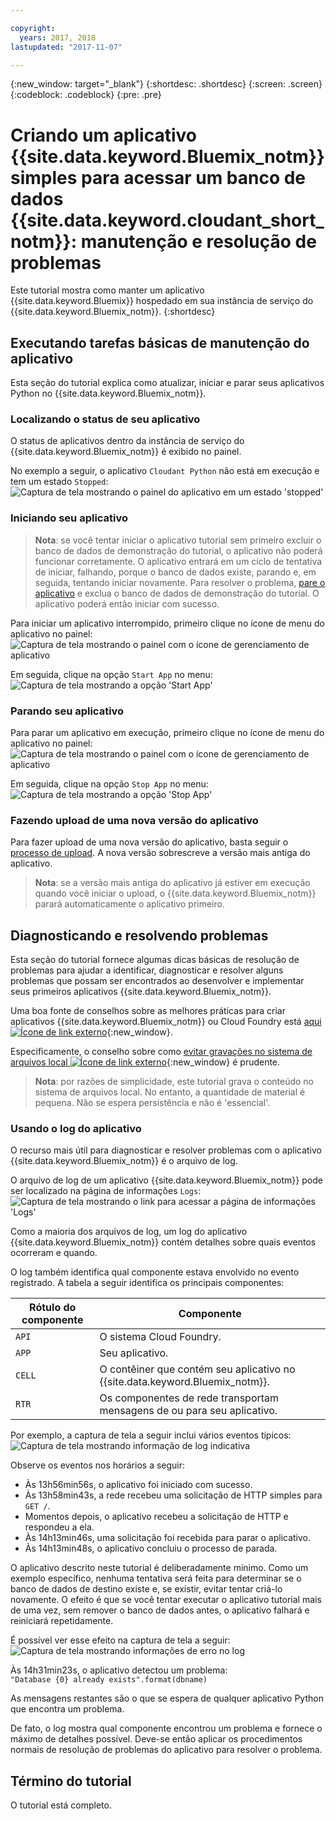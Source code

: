 ```yaml
---

copyright:
  years: 2017, 2018
lastupdated: "2017-11-07"

---
```


{:new_window: target="_blank"}
{:shortdesc: .shortdesc}
{:screen: .screen}
{:codeblock: .codeblock}
{:pre: .pre}

<!-- Acrolinx: 2017-01-11 -->

# Criando um aplicativo {{site.data.keyword.Bluemix_notm}} simples para acessar um banco de dados {{site.data.keyword.cloudant_short_notm}}: manutenção e resolução de problemas

Este tutorial mostra como manter um
aplicativo {{site.data.keyword.Bluemix}}
hospedado em sua instância de serviço do {{site.data.keyword.Bluemix_notm}}.
{:shortdesc}

<div id="maintenance"></div>

## Executando tarefas básicas de manutenção do aplicativo

Esta seção do tutorial explica como atualizar,
iniciar
e parar
seus aplicativos Python no {{site.data.keyword.Bluemix_notm}}.

### Localizando o status de seu aplicativo

O status de aplicativos dentro da
instância de serviço do {{site.data.keyword.Bluemix_notm}} é exibido no painel.

No exemplo a seguir,
o aplicativo `Cloudant Python` não está em execução
e tem um estado `Stopped`:<br/>
![Captura de tela mostrando o painel do aplicativo em um estado 'stopped'](images/img0037.png)

### Iniciando seu aplicativo

>   **Nota**: se você tentar iniciar o aplicativo tutorial
    sem primeiro excluir o banco de dados de demonstração do tutorial,
o aplicativo não poderá funcionar corretamente.
    O aplicativo entrará em um ciclo de tentativa de iniciar,
falhando, porque o banco de dados existe,
parando e,
em seguida, tentando iniciar novamente.
    Para resolver o problema,
[pare o aplicativo](#stopping-your-application)
e exclua o banco de dados de demonstração do tutorial.
    O aplicativo poderá então iniciar com sucesso.

Para iniciar um aplicativo interrompido,
primeiro clique no ícone de menu do aplicativo no painel:<br/>
![Captura de tela mostrando o painel com o ícone de gerenciamento de aplicativo](images/img0038.png)

Em seguida,
clique na opção `Start App` no menu:<br/>
![Captura de tela mostrando a opção 'Start App'](images/img0039.png)

### Parando seu aplicativo

Para parar um aplicativo em execução,
primeiro clique no ícone de menu do aplicativo no painel:<br/>
![Captura de tela mostrando o painel com o ícone de gerenciamento de aplicativo](images/img0040.png)

Em seguida,
clique na opção `Stop App` no menu:<br/>
![Captura de tela mostrando a opção 'Stop App'](images/img0041.png)

<div id="troubleshooting"></div>

### Fazendo upload de uma nova versão do aplicativo

Para fazer upload de uma nova versão do aplicativo,
basta seguir o [processo de upload](create_bmxapp_upload.html).
A nova versão sobrescreve a versão mais antiga do aplicativo.

>   **Nota**: se a versão mais antiga do aplicativo já estiver em execução quando você iniciar o upload,
    o {{site.data.keyword.Bluemix_notm}} parará automaticamente o aplicativo primeiro.

## Diagnosticando e resolvendo problemas

Esta seção do tutorial fornece algumas dicas básicas de resolução de problemas para ajudar
a identificar,
diagnosticar
e resolver alguns problemas que possam ser encontrados ao desenvolver e implementar
seus primeiros aplicativos {{site.data.keyword.Bluemix_notm}}.

Uma boa fonte de conselhos sobre as melhores práticas para criar aplicativos {{site.data.keyword.Bluemix_notm}} ou
Cloud Foundry está
[aqui ![Ícone de link externo](../images/launch-glyph.svg "Ícone de link externo")](https://docs.cloudfoundry.org/devguide/deploy-apps/prepare-to-deploy.html){:new_window}.

Especificamente,
o conselho sobre como
[evitar gravações no sistema de arquivos local ![Ícone de link externo](../images/launch-glyph.svg "Ícone de link externo")](https://docs.cloudfoundry.org/devguide/deploy-apps/prepare-to-deploy.html#filesystem){:new_window}
é prudente.

>   **Nota**: por razões de simplicidade,
    este tutorial grava o conteúdo no sistema de arquivos local.
    No entanto,
a quantidade de material é pequena.
    Não se espera persistência
e não é 'essencial'.

### Usando o log do aplicativo

O recurso mais útil para diagnosticar e resolver problemas com o
aplicativo {{site.data.keyword.Bluemix_notm}} é o arquivo de log.

O arquivo de log de um aplicativo {{site.data.keyword.Bluemix_notm}} pode ser localizado na página de informações `Logs`:<br/>
![Captura de tela mostrando o link para acessar a página de informações 'Logs'](images/img0042.png)

Como a maioria dos arquivos de log,
um log do aplicativo {{site.data.keyword.Bluemix_notm}} contém detalhes sobre quais eventos ocorreram
e quando.

O log também identifica qual componente estava envolvido no evento registrado.
A tabela a seguir identifica os principais componentes:

Rótulo do componente | Componente
----------------|----------
`API`           | O sistema Cloud Foundry.
`APP`           | Seu aplicativo.
`CELL`          | O contêiner que contém seu aplicativo no {{site.data.keyword.Bluemix_notm}}.
`RTR`           | Os componentes de rede transportam mensagens de ou para seu aplicativo.

Por exemplo,
a captura de tela a seguir inclui vários eventos típicos:<br/>
![Captura de tela mostrando informação de log indicativa](images/img0043.png)

Observe os eventos nos horários a seguir:

-   Às 13h56min56s, o aplicativo foi iniciado com sucesso.
-   Às 13h58min43s, a rede recebeu uma solicitação de HTTP simples para `GET /`.
-   Momentos depois, o aplicativo recebeu a solicitação de HTTP e respondeu a ela.
-   Às 14h13min46s, uma solicitação foi recebida para parar o aplicativo.
-   Às 14h13min48s, o aplicativo concluiu o processo de parada.

O aplicativo descrito neste tutorial é deliberadamente mínimo.
Como um exemplo específico,
nenhuma tentativa será feita para determinar se o banco de dados de destino existe
e,
se existir,
evitar tentar criá-lo novamente.
O efeito é que se você tentar executar o aplicativo tutorial mais de uma vez,
sem remover o banco de dados antes,
o aplicativo falhará e reiniciará repetidamente.

É possível ver esse efeito na captura de tela a seguir:<br/>
![Captura de tela mostrando informações de erro no log](images/img0044.png)

Às 14h31min23s,
o aplicativo detectou um problema:<br/>
`"Database {0} already exists".format(dbname)`

As mensagens restantes são o que se espera de qualquer aplicativo Python que encontra um problema.

De fato,
o log mostra qual componente encontrou um problema
e fornece o máximo de detalhes possível.
Deve-se então aplicar os procedimentos normais de resolução de problemas do aplicativo para resolver o problema.

## Término do tutorial

O tutorial está completo.

